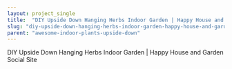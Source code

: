 ```yaml
---
layout: project_single
title:  "DIY Upside Down Hanging Herbs Indoor Garden | Happy House and Garden Social Site"
slug: "diy-upside-down-hanging-herbs-indoor-garden-happy-house-and-garden-social-site"
parent: "awesome-indoor-plants-upside-down"
---
```

DIY Upside Down Hanging Herbs Indoor Garden | Happy House and Garden Social Site